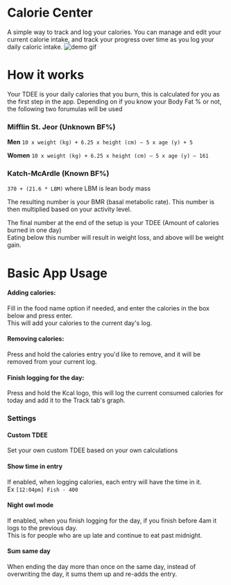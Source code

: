 # Calorie Center
A simple way to track and log your calories. You can manage and edit your current calorie intake, and track your progress over time as you log your daily caloric intake.
![demo gif](https://i.imgur.com/4JkErKh.gifv)
# How it works
Your TDEE is your daily calories that you burn, this is calculated for you as the first step in the app.
Depending on if you know your Body Fat % or not, the following two forumulas will be used

### Mifflin St. Jeor (Unknown BF%)  
**Men**
`10 x weight (kg) + 6.25 x height (cm) – 5 x age (y) + 5`

**Women**
`10 x weight (kg) + 6.25 x height (cm) – 5 x age (y) – 161`

### Katch-McArdle (Known BF%)  
`370 + (21.6 * LBM)`
where LBM is lean body mass


The resulting number is your BMR (basal metabolic rate). This number is then multiplied based on your activity level.  

The final number at the end of the setup is your TDEE (Amount of calories burned in one day)  
Eating below this number will result in weight loss, and above will be weight gain.


# Basic App Usage
#### Adding calories:  
Fill in the food name option if needed, and enter the calories in the box below and press enter.  
This will add your calories to the current day's log.  
#### Removing calories:  
Press and hold the calories entry you\'d like to remove, and it will be removed from your current log.  
#### Finish logging for the day:  
Press and hold the Kcal logo, this will log the current consumed calories for today and add it to the Track tab's graph.  

### Settings  
#### Custom TDEE  
Set your own custom TDEE based on your own calculations
#### Show time in entry  
If enabled, when logging calories, each entry will have the time in it.  
Ex `[12:04pm] Fish - 400`  
#### Night owl mode 
If enabled, when you finish logging for the day, if you finish before 4am it logs to the previous day.  
This is for people who are up late and continue to eat past midnight.
#### Sum same day  
When ending the day more than once on the same day, instead of overwriting the day, it sums them up and re-adds the entry.

